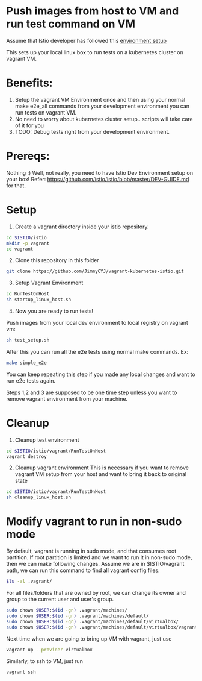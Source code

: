 # Push images from host to VM and run test command on VM

Assume that Istio developer has followed this [environment setup](https://github.com/istio/istio/blob/master/DEV-GUIDE.md#setting-up-environment-variables)

This sets up your local linux box to run tests on a kubernetes cluster on vagrant VM.

# Benefits:
1) Setup the vagrant VM Environment once and then using your normal make e2e_all commands from your development environment you can run tests on vagrant VM.
2) No need to worry about kubernetes cluster setup.. scripts will take care of it for you
3) TODO: Debug tests right from your development environment.

# Prereqs:
Nothing :)
Well, not really, you need to have Istio Dev Environment setup on your box!
Refer: https://github.com/istio/istio/blob/master/DEV-GUIDE.md for that.

# Setup
1) Create a vagrant directory inside your istio repository.

```bash
cd $ISTIO/istio
mkdir -p vagrant
cd vagrant
```

2) Clone this repository in this folder

```bash
git clone https://github.com/JimmyCYJ/vagrant-kubernetes-istio.git
```

3) Setup Vagrant Environment

```bash
cd RunTestOnHost
sh startup_linux_host.sh
```

4) Now you are ready to run tests!

Push images from your local dev environment to local registry on vagrant vm:
```bash
sh test_setup.sh
```
After this you can run all the e2e tests using normal make commands. Ex:
```bash
make simple_e2e
```
You can keep repeating this step if you made any local changes and want to run e2e tests again.

Steps 1,2 and 3 are supposed to be one time step unless you want to remove vagrant environment from your machine.

# Cleanup
1) Cleanup test environment
```bash
cd $ISTIO/istio/vagrant/RunTestOnHost
vagrant destroy
```

2) Cleanup vagrant environment
This is necessary if you want to remove vagrant VM setup from your host and want to bring it back to original state
```bash
cd $ISTIO/istio/vagrant/RunTestOnHost
sh cleanup_linux_host.sh
```

# Modify vagrant to run in non-sudo mode
By default, vagrant is running in sudo mode, and that consumes root partition.
If root partition is limited and we want to run it in non-sudo mode, then we can make following changes.
Assume we are in $ISTIO/vagrant path, we can run this command to find all vagrant config files.
```bash
$ls -al .vagrant/
```
For all files/folders that are owned by root, we can change its owner and group to the current user and user's group.
```bash
sudo chown $USER:$(id -gn) .vagrant/machines/
sudo chown $USER:$(id -gn) .vagrant/machines/default/
sudo chown $USER:$(id -gn) .vagrant/machines/default/virtualbox/
sudo chown $USER:$(id -gn) .vagrant/machines/default/virtualbox/vagrant_cwd
```
Next time when we are going to bring up VM with vagrant, just use
```bash
vagrant up --provider virtualbox
```
Similarly, to ssh to VM, just run
```
vagrant ssh
```
